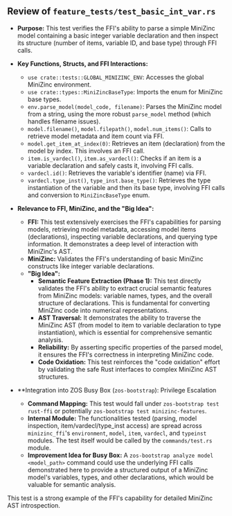 ## Review of `feature_tests/test_basic_int_var.rs`

*   **Purpose:** This test verifies the FFI's ability to parse a simple MiniZinc model containing a basic integer variable declaration and then inspect its structure (number of items, variable ID, and base type) through FFI calls.
*   **Key Functions, Structs, and FFI Interactions:**
    *   `use crate::tests::GLOBAL_MINIZINC_ENV`: Accesses the global MiniZinc environment.
    *   `use crate::types::MiniZincBaseType`: Imports the enum for MiniZinc base types.
    *   `env.parse_model(model_code, filename)`: Parses the MiniZinc model from a string, using the more robust `parse_model` method (which handles filename issues).
    *   `model.filename()`, `model.filepath()`, `model.num_items()`: Calls to retrieve model metadata and item count via FFI.
    *   `model.get_item_at_index(0)`: Retrieves an item (declaration) from the model by index. This involves an FFI call.
    *   `item.is_vardecl()`, `item.as_vardecl()`: Checks if an item is a variable declaration and safely casts it, involving FFI calls.
    *   `vardecl.id()`: Retrieves the variable's identifier (name) via FFI.
    *   `vardecl.type_inst()`, `type_inst.base_type()`: Retrieves the type instantiation of the variable and then its base type, involving FFI calls and conversion to `MiniZincBaseType` enum.
*   **Relevance to FFI, MiniZinc, and the "Big Idea":**
    *   **FFI:** This test extensively exercises the FFI's capabilities for parsing models, retrieving model metadata, accessing model items (declarations), inspecting variable declarations, and querying type information. It demonstrates a deep level of interaction with MiniZinc's AST.
    *   **MiniZinc:** Validates the FFI's understanding of basic MiniZinc constructs like integer variable declarations.
    *   **"Big Idea":**
        *   **Semantic Feature Extraction (Phase 1):** This test directly validates the FFI's ability to extract crucial semantic features from MiniZinc models: variable names, types, and the overall structure of declarations. This is fundamental for converting MiniZinc code into numerical representations.
        *   **AST Traversal:** It demonstrates the ability to traverse the MiniZinc AST (from model to item to variable declaration to type instantiation), which is essential for comprehensive semantic analysis.
        *   **Reliability:** By asserting specific properties of the parsed model, it ensures the FFI's correctness in interpreting MiniZinc code.
        *   **Code Oxidation:** This test reinforces the "code oxidation" effort by validating the safe Rust interfaces to complex MiniZinc AST structures.

*   **Integration into ZOS Busy Box (`zos-bootstrap`): Privilege Escalation
    *   **Command Mapping:** This test would fall under `zos-bootstrap test rust-ffi` or potentially `zos-bootstrap test minizinc-features`.
    *   **Internal Module:** The functionalities tested (parsing, model inspection, item/vardecl/type_inst access) are spread across `minizinc_ffi`'s `environment`, `model`, `item`, `vardecl`, and `typeinst` modules. The test itself would be called by the `commands/test.rs` module.
    *   **Improvement Idea for Busy Box:** A `zos-bootstrap analyze model <model_path>` command could use the underlying FFI calls demonstrated here to provide a structured output of a MiniZinc model's variables, types, and other declarations, which would be valuable for semantic analysis.

This test is a strong example of the FFI's capability for detailed MiniZinc AST introspection.
